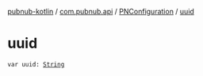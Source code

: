 [pubnub-kotlin](../../index.md) / [com.pubnub.api](../index.md) / [PNConfiguration](index.md) / [uuid](./uuid.md)

# uuid

`var uuid: `[`String`](https://kotlinlang.org/api/latest/jvm/stdlib/kotlin/-string/index.html)